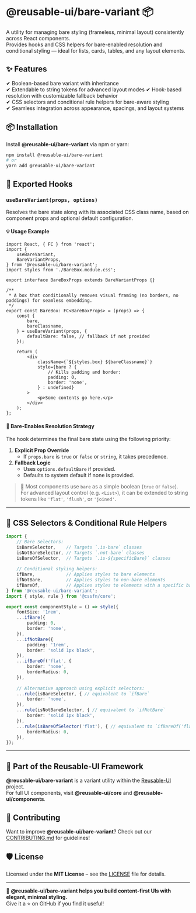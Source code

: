# @reusable-ui/bare-variant 📦  

A utility for managing bare styling (frameless, minimal layout) consistently across React components.  
Provides hooks and CSS helpers for bare-enabled resolution and conditional styling — ideal for lists, cards, tables, and any layout elements.

## ✨ Features
✔ Boolean-based bare variant with inheritance  
✔ Extendable to string tokens for advanced layout modes
✔ Hook-based resolution with customizable fallback behavior  
✔ CSS selectors and conditional rule helpers for bare-aware styling  
✔ Seamless integration across appearance, spacings, and layout systems

## 📦 Installation
Install **@reusable-ui/bare-variant** via npm or yarn:

```sh
npm install @reusable-ui/bare-variant
# or
yarn add @reusable-ui/bare-variant
```

## 🧩 Exported Hooks

### `useBareVariant(props, options)`

Resolves the bare state along with its associated CSS class name, based on component props and optional default configuration.

#### 💡 Usage Example

```tsx
import React, { FC } from 'react';
import {
    useBareVariant,
    BareVariantProps,
} from '@reusable-ui/bare-variant';
import styles from './BareBox.module.css';

export interface BareBoxProps extends BareVariantProps {}

/**
 * A box that conditionally removes visual framing (no borders, no paddings) for seamless embedding.
 */
export const BareBox: FC<BareBoxProps> = (props) => {
    const {
        bare,
        bareClassname,
    } = useBareVariant(props, {
        defaultBare: false, // fallback if not provided
    });
    
    return (
        <div
            className={`${styles.box} ${bareClassname}`}
            style={bare ? {
                // Kills padding and border:
                padding: 0,
                border: 'none',
            } : undefined}
        >
            <p>Some contents go here.</p>
        </div>
    );
};
```

#### 🧠 Bare-Enables Resolution Strategy

The hook determines the final bare state using the following priority:
1. **Explicit Prop Override**  
   - If `props.bare` is `true` or `false` or `string`, it takes precedence.
2. **Fallback Logic**  
   - Uses `options.defaultBare` if provided.
   - Defaults to system default if none is provided.

> 🔧 Most components use `bare` as a simple boolean (`true` or `false`).  
> For advanced layout control (e.g. `<List>`), it can be extended to string tokens like `'flat'`, `'flush'`, or `'joined'`.

---

## 🎨 CSS Selectors & Conditional Rule Helpers

```ts
import {
    // Bare Selectors:
    isBareSelector,    // Targets `.is-bare` classes
    isNotBareSelector, // Targets `.not-bare` classes
    isBareOfSelector,  // Targets `.is-${specificBare}` classes
    
    // Conditional styling helpers:
    ifBare,            // Applies styles to bare elements
    ifNotBare,         // Applies styles to non-bare elements
    ifBareOf,          // Applies styles to elements with a specific bare mode
} from '@reusable-ui/bare-variant';
import { style, rule } from '@cssfn/core';

export const componentStyle = () => style({
    fontSize: '1rem',
    ...ifBare({
        padding: 0,
        border: 'none',
    }),
    ...ifNotBare({
        padding: '1rem',
        border: 'solid 1px black',
    }),
    ...ifBareOf('flat', {
        border: 'none',
        borderRadius: 0,
    }),
    
    // Alternative approach using explicit selectors:
    ...rule(isBareSelector, { // equivalent to `ifBare`
        border: 'none',
    }),
    ...rule(isNotBareSelector, { // equivalent to `ifNotBare`
        border: 'solid 1px black',
    }),
    ...rule(isBareOfSelector('flat'), { // equivalent to `ifBareOf('flat')`
        borderRadius: 0,
    }),
});
```

---

## 📖 Part of the Reusable-UI Framework  
**@reusable-ui/bare-variant** is a variant utility within the [Reusable-UI](https://github.com/reusable-ui/reusable-ui-monorepo) project.  
For full UI components, visit **@reusable-ui/core** and **@reusable-ui/components**.

## 🤝 Contributing  
Want to improve **@reusable-ui/bare-variant**? Check out our [CONTRIBUTING.md](./CONTRIBUTING.md) for guidelines!  

## 🛡️ License  
Licensed under the **MIT License** – see the [LICENSE](./LICENSE) file for details.  

---

🚀 **@reusable-ui/bare-variant helps you build content-first UIs with elegant, minimal styling.**  
Give it a ⭐ on GitHub if you find it useful!  
